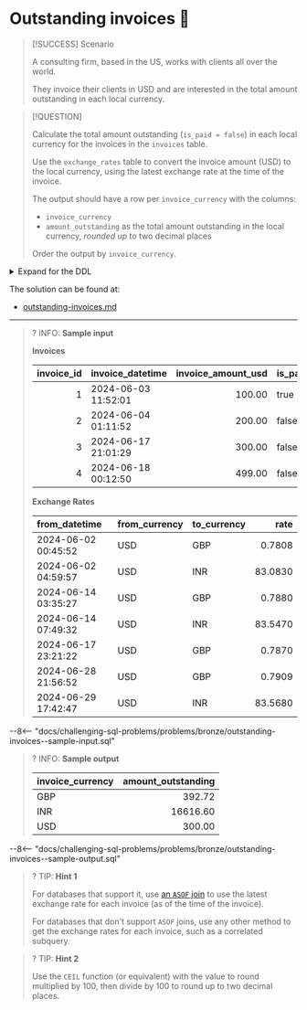 # Outstanding invoices 💱

> [!SUCCESS] Scenario
>
> A consulting firm, based in the US, works with clients all over the world.
>
> They invoice their clients in USD and are interested in the total amount outstanding in each local currency.

> [!QUESTION]
>
> Calculate the total amount outstanding (`is_paid = false`) in each local currency for the invoices in the `invoices` table.
>
> Use the `exchange_rates` table to convert the invoice amount (USD) to the local currency, using the latest exchange rate at the time of the invoice.
>
> The output should have a row per `invoice_currency` with the columns:
>
> - `invoice_currency`
> - `amount_outstanding` as the total amount outstanding in the local currency, _rounded up_ to two decimal places
>
> Order the output by `invoice_currency`.

<details>
<summary>Expand for the DDL</summary>
--8<-- "docs/challenging-sql-problems/problems/bronze/outstanding-invoices.sql"
</details>

The solution can be found at:

- [outstanding-invoices.md](../../solutions/bronze/outstanding-invoices.md)

---

<!-- prettier-ignore -->
>? INFO: **Sample input**
>
> **Invoices**
>
> | invoice_id | invoice_datetime    | invoice_amount_usd | is_paid | invoice_currency |
> |-----------:|:--------------------|-------------------:|:--------|:-----------------|
> |          1 | 2024-06-03 11:52:01 |             100.00 | true    | USD              |
> |          2 | 2024-06-04 01:11:52 |             200.00 | false   | INR              |
> |          3 | 2024-06-17 21:01:29 |             300.00 | false   | USD              |
> |          4 | 2024-06-18 00:12:50 |             499.00 | false   | GBP              |
>
> **Exchange Rates**
>
> | from_datetime       | from_currency | to_currency |    rate |
> |:--------------------|:--------------|:------------|--------:|
> | 2024-06-02 00:45:52 | USD           | GBP         |  0.7808 |
> | 2024-06-02 04:59:57 | USD           | INR         | 83.0830 |
> | 2024-06-14 03:35:27 | USD           | GBP         |  0.7880 |
> | 2024-06-14 07:49:32 | USD           | INR         | 83.5470 |
> | 2024-06-17 23:21:22 | USD           | GBP         |  0.7870 |
> | 2024-06-28 21:56:52 | USD           | GBP         |  0.7909 |
> | 2024-06-29 17:42:47 | USD           | INR         | 83.5680 |
>
--8<-- "docs/challenging-sql-problems/problems/bronze/outstanding-invoices--sample-input.sql"

<!-- prettier-ignore -->
>? INFO: **Sample output**
>
> | invoice_currency | amount_outstanding |
> |:-----------------|-------------------:|
> | GBP              |             392.72 |
> | INR              |           16616.60 |
> | USD              |             300.00 |
>
--8<-- "docs/challenging-sql-problems/problems/bronze/outstanding-invoices--sample-output.sql"

<!-- prettier-ignore -->
>? TIP: **Hint 1**
>
> For databases that support it, use [an `ASOF` join](../../../everything-about-joins/syntax/timestamp-joins.md) to use the latest exchange rate for each invoice (as of the time of the invoice).
>
> For databases that don't support `ASOF` joins, use any other method to get the exchange rates for each invoice, such as a correlated subquery.

<!-- prettier-ignore -->
>? TIP: **Hint 2**
>
> Use the `CEIL` function (or equivalent) with the value to round multiplied by 100, then divide by 100 to round up to two decimal places.
